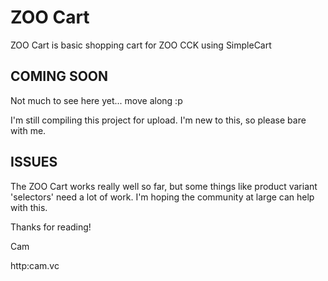 ZOO Cart
========

ZOO Cart is basic shopping cart for ZOO CCK using SimpleCart


COMING SOON
-----------

Not much to see here yet... move along :p

I'm still compiling this project for upload. I'm new to this, so please bare with me.


ISSUES
------

The ZOO Cart works really well so far, but some things like product variant 'selectors' need a lot of work. I'm hoping the community at large can help with this.


Thanks for reading!

Cam

http:cam.vc
